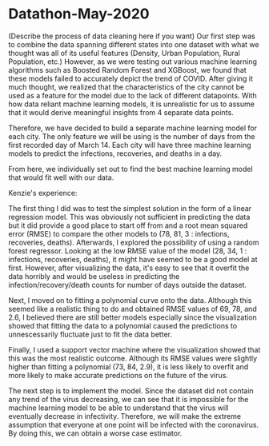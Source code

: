 # Datathon-May-2020

(Describe the process of data cleaning here if you want)
Our first step was to combine the data spanning different states into one dataset with what we thought was all of its useful features (Density, Urban Population, Rural Population, etc.) However, as we were testing out various machine learning algorithms such as Boosted Random Forest and XGBoost, we found that these models failed to accurately depict the trend of COVID. After giving it much thought, we realized that the characteristics of the city cannot be used as a feature for the model due to the lack of different datapoints. With how data reliant machine learning models, it is unrealistic for us to assume that it would derive meaningful insights from 4 separate data points.

Therefore, we have decided to build a separate machine learning model for each city. The only feature we will be using is the number of days from the first recorded day of March 14. Each city will have three machine learning models to predict the infections, recoveries, and deaths in a day.

From here, we individually set out to find the best machine learning model that would fit well with our data.

Kenzie's experience:

The first thing I did was to test the simplest solution in the form of a linear regression model. This was obviously not sufficient in predicting the data but it did provide a good place to start off from and a root mean squared error (RMSE) to compare the other models to (78, 81, 3 : infections, recoveries, deaths). Afterwards, I explored the possibility of using a random forest regressor. Looking at the low RMSE value of the model (28, 34, 1 : infections, recoveries, deaths), it might have seemed to be a good model at first. However, after visualizing the data, it's easy to see that it overfit the data horribly and would be useless in predicting the infection/recovery/death counts for number of days outside the dataset.

Next, I moved on to fitting a polynomial curve onto the data. Although this seemed like a realistic thing to do and obtained RMSE values of 69, 78, and 2.6, I believed there are still better models especially since the visualization showed that fitting the data to a polynomial caused the predictions to unnescessarily fluctuate just to fit the data better.

Finally, I used a support vector machine where the visualization showed that this was the most realistic outcome. Although its RMSE values were slightly higher than fitting a polynomial (73, 84, 2.9), it is less likely to overfit and more likely to make accurate predictions on the future of the virus.

The next step is to implement the model. Since the dataset did not contain any trend of the virus decreasing, we can see that it is impossible for the machine learning model to be able to understand that the virus will eventually decrease in infectivity. Therefore, we will make the extreme assumption that everyone at one point will be infected with the coronavirus. By doing this, we can obtain a worse case estimator.




